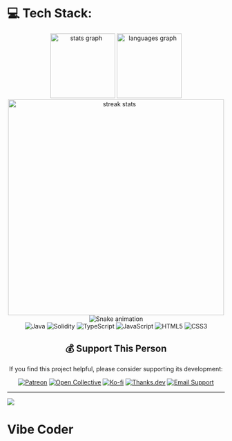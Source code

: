 ###
# 💻 Tech Stack:
<div align="center">
  <img src="https://github-readme-stats.vercel.app/api?username=JustineDevs&hide_title=false&hide_rank=false&show_icons=true&include_all_commits=true&count_private=true&disable_animations=false&theme=dracula&locale=en&hide_border=false" height="150" alt="stats graph" />
  <img src="https://github-readme-stats.vercel.app/api/top-langs?username=JustineDevs&locale=en&hide_title=false&layout=compact&card_width=320&langs_count=5&theme=dracula&hide_border=false" height="150" alt="languages graph" />
  <br/>
  <img src="https://nirzak-streak-stats.vercel.app/?user=JustineDevs&theme=dark&hide_border=false" style="width: 500px;" alt="streak stats" />
  <br/>
  <picture>
    <source media="(prefers-color-scheme: dark)" srcset="https://raw.githubusercontent.com/JustineDevs/traderg/output/snake.svg" />
    <source media="(prefers-color-scheme: light)" srcset="https://raw.githubusercontent.com/JustineDevs/traderg/output/snake-light.svg" />
    <img src="https://raw.githubusercontent.com/JustineDevs/traderg/output/snake.gif" alt="Snake animation" />
  </picture>
  <br/>
  <img src="https://img.shields.io/badge/java-%23ED8B00.svg?style=for-the-badge&logo=openjdk&logoColor=white" alt="Java" />
  <img src="https://img.shields.io/badge/Solidity-%23363636.svg?style=for-the-badge&logo=solidity&logoColor=white" alt="Solidity" />
  <img src="https://img.shields.io/badge/typescript-%23007ACC.svg?style=for-the-badge&logo=typescript&logoColor=white" alt="TypeScript" />
  <img src="https://img.shields.io/badge/javascript-%23323330.svg?style=for-the-badge&logo=javascript&logoColor=%23F7DF1E" alt="JavaScript" />
  <img src="https://img.shields.io/badge/html5-%23E34F26.svg?style=for-the-badge&logo=html5&logoColor=white" alt="HTML5" />
  <img src="https://img.shields.io/badge/css3-%231572B6.svg?style=for-the-badge&logo=css3&logoColor=white" alt="CSS3" />
</div>

###
<div align="center">
  
## 💰 **Support This Person**

If you find this project helpful, please consider supporting its development:

[![Patreon](https://img.shields.io/badge/Patreon-JustineDevs-orange?style=for-the-badge&logo=patreon)](https://patreon.com/JustineDevs)
[![Open Collective](https://img.shields.io/badge/Open%20Collective-MetaWalletGen-blue?style=for-the-badge&logo=opencollective)](https://opencollective.com/metawalletgen)
[![Ko-fi](https://img.shields.io/badge/Ko--fi-JustineDevs-yellow?style=for-the-badge&logo=ko-fi)](https://ko-fi.com/JustineDevs)
[![Thanks.dev](https://img.shields.io/badge/Thanks.dev-JustineDevs-green?style=for-the-badge&logo=github)](https://thanks.dev/JustineDevs)
[![Email Support](https://img.shields.io/badge/Email%20Support-TraderGOfficial%40gmail.com-blue?style=for-the-badge&logo=gmail)](mailto:TraderGOfficial@gmail.com)

</div>

---
[![](https://visitcount.itsvg.in/api?id=JustineDevs&icon=0&color=0)](https://visitcount.itsvg.in)
# Vibe Coder
